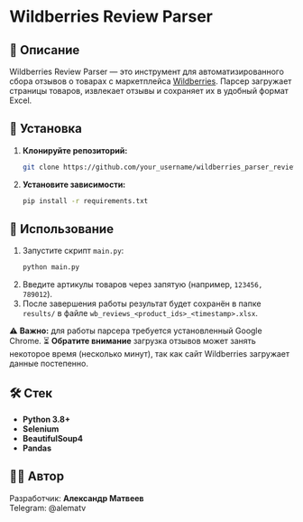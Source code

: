 # Wildberries Review Parser

## 📌 Описание
Wildberries Review Parser — это инструмент для автоматизированного сбора отзывов о товарах с маркетплейса [Wildberries](https://www.wildberries.ru). 
Парсер загружает страницы товаров, извлекает отзывы и сохраняет их в удобный формат Excel.

## 🚀 Установка
1. **Клонируйте репозиторий:**
   ```bash
   git clone https://github.com/your_username/wildberries_parser_review.git
   ```
2. **Установите зависимости:**
   ```bash
   pip install -r requirements.txt
   ```

## 📌 Использование

1. Запустите скрипт `main.py`:
   ```bash
   python main.py
   ```
2. Введите артикулы товаров через запятую (например, `123456, 789012`).
3. После завершения работы результат будет сохранён в папке `results/` в файле `wb_reviews_<product_ids>_<timestamp>.xlsx`.

⚠ **Важно:** для работы парсера требуется установленный Google Chrome.
⏳ **Обратите внимание** загрузка отзывов может занять некоторое время (несколько минут), так как сайт Wildberries загружает данные постепенно.

## 🛠 Стек
- **Python 3.8+**
- **Selenium**
- **BeautifulSoup4**
- **Pandas**

## 👨‍💻 Автор
Разработчик: **Александр Матвеев**  
Telegram: @alematv
